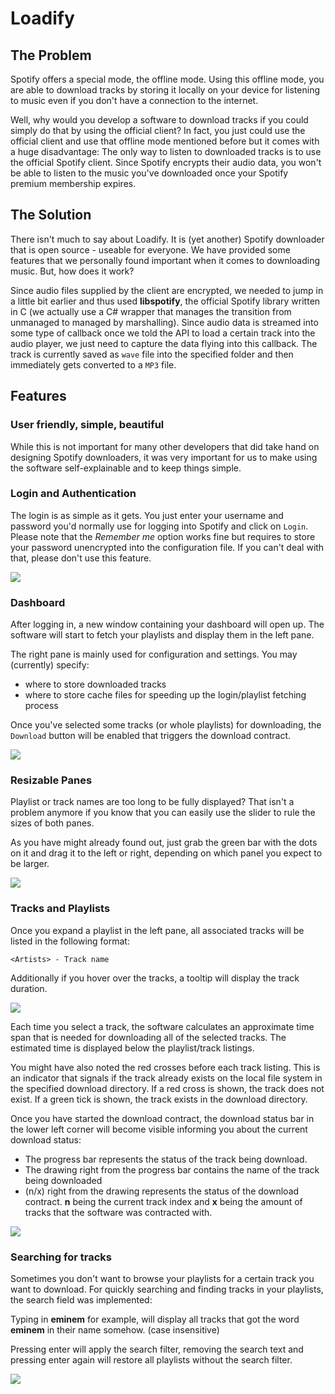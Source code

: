 Loadify
=======

The Problem
-
Spotify offers a special mode, the offline mode. Using this offline mode, you are able to download tracks by storing it locally on your device for listening to music even if you don't have a connection to the internet.

Well, why would you develop a software to download tracks if you could simply do that by using the official client? In fact, you just could use the official client and use that offline mode mentioned before but it comes with a huge disadvantage: The only way to listen to downloaded tracks is to use the official Spotify client. Since Spotify encrypts their audio data, you won't be able to listen to the music you've downloaded once your Spotify premium membership expires.

The Solution
-
There isn't much to say about Loadify. It is (yet another) Spotify downloader that is open source - useable for everyone. We have provided some features that we personally found important when it comes to downloading music. But, how does it work?

Since audio files supplied by the client are encrypted, we needed to jump in a little bit earlier and thus used **libspotify**, the official Spotify library written in C (we actually use a C# wrapper that manages the transition from unmanaged to managed by marshalling). Since audio data is streamed into some type of callback once we told the API to load a certain track into the audio player, we just need to capture the data flying into this callback. The track is currently saved as `wave` file into the specified folder and then immediately gets converted to a `MP3` file.

Features
-

### User friendly, simple, beautiful
While this is not important for many other developers that did take hand on designing Spotify downloaders, it was very important for us to make using the software self-explainable and to keep things simple.

### Login and Authentication
The login is as simple as it gets. You just enter your username and password you'd normally use for logging into Spotify and click on `Login`. Please note that the _Remember me_ option works fine but requires to store your password unencrypted into the configuration file. If you can't deal with that, please don't use this feature.

![](http://i.epvpimg.com/JYQCg.png)

### Dashboard
After logging in, a new window containing your dashboard will open up. The software will start to fetch your playlists and display them in the left pane. 

The right pane is mainly used for configuration and settings. You may (currently) specify:
* where to store downloaded tracks
* where to store cache files for speeding up the login/playlist fetching process

Once you've selected some tracks (or whole playlists) for downloading, the `Download` button will be enabled that triggers the download contract.

![](http://i.epvpimg.com/LYhwg.png)

### Resizable Panes
Playlist or track names are too long to be fully displayed? That isn't a problem anymore if you know that you can easily use the slider to rule the sizes of both panes.

As you have might already found out, just grab the green bar with the dots on it and drag it to the left or right, depending on which panel you expect to be larger.

![](http://i.epvpimg.com/39FGe.png)

### Tracks and Playlists
Once you expand a playlist in the left pane, all associated tracks will be listed in the following format:

`<Artists> - Track name`

Additionally if you hover over the tracks, a tooltip will display the track duration.

![](http://i.epvpimg.com/Tdweh.png)

Each time you select a track, the software calculates an approximate time span that is needed for downloading all of the selected tracks. The estimated time is displayed below the playlist/track listings.

You might have also noted the red crosses before each track listing. This is an indicator that signals if the track already exists on the local file system in the specified download directory. If a red cross is shown, the track does not exist. If a green tick is shown, the track exists in the download directory.

Once you have started the download contract, the download status bar in the lower left corner will become visible informing you about the current download status: 

* The progress bar represents the status of the track being download.
* The drawing right from the progress bar contains the name of the track being downloaded
* (n/x) right from the drawing represents the status of the download contract. **n** being the current track index and **x** being the amount of tracks that the software was contracted with.

![](http://i.epvpimg.com/7xRkd.png)


### Searching for tracks
Sometimes you don't want to browse your playlists for a certain track you want to download. For quickly searching and finding tracks in your playlists, the search field was implemented:

Typing in __eminem__ for example, will display all tracks that got the word __eminem__ in their name somehow. (case insensitive)

Pressing enter will apply the search filter, removing the search text and pressing enter again will restore all playlists without the search filter.

![](http://i.epvpimg.com/cxSdf.png)



